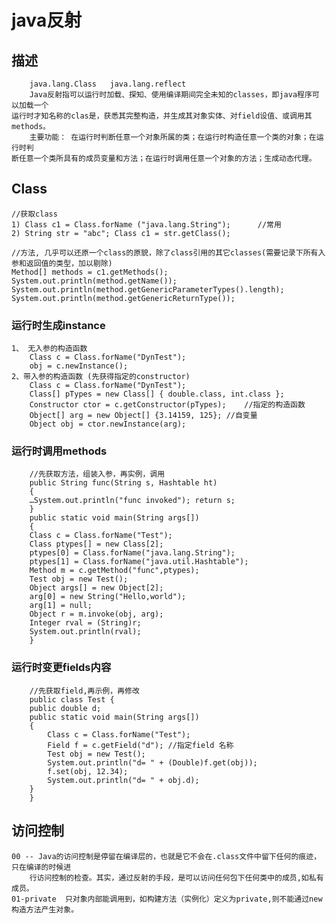 # java反射
## 描述
        java.lang.Class   java.lang.reflect
        Java反射指可以运行时加载、探知、使用编译期间完全未知的classes，即java程序可以加载一个
    运行时才知名称的clas是，获悉其完整构造，并生成其对象实体、对field设值、或调用其methods。
        主要功能： 在运行时判断任意一个对象所属的类；在运行时构造任意一个类的对象；在运行时判
    断任意一个类所具有的成员变量和方法；在运行时调用任意一个对象的方法；生成动态代理。

## Class
    //获取class
    1) Class c1 = Class.forName ("java.lang.String");      //常用
    2) String str = "abc"; Class c1 = str.getClass();

    //方法, 几乎可以还原一个class的原貌，除了class引用的其它classes(需要记录下所有入参和返回值的类型，加以剔除)
    Method[] methods = c1.getMethods();
    System.out.println(method.getName());
    System.out.println(method.getGenericParameterTypes().length);
    System.out.println(method.getGenericReturnType());

### 运行时生成instance
    1、 无入参的构造函数
        Class c = Class.forName("DynTest");
        obj = c.newInstance();
    2、带入参的构造函数 (先获得指定的constructor)
        Class c = Class.forName("DynTest");
        Class[] pTypes = new Class[] { double.class, int.class };
        Constructor ctor = c.getConstructor(pTypes);    //指定的构造函数
        Object[] arg = new Object[] {3.14159, 125}; //自变量
        Object obj = ctor.newInstance(arg);

### 运行时调用methods
        //先获取方法，组装入参，再实例，调用
        public String func(String s, Hashtable ht)
        {
        …System.out.println("func invoked"); return s;
        }
        public static void main(String args[])
        {
        Class c = Class.forName("Test");
        Class ptypes[] = new Class[2];
        ptypes[0] = Class.forName("java.lang.String");
        ptypes[1] = Class.forName("java.util.Hashtable");
        Method m = c.getMethod("func",ptypes);
        Test obj = new Test();
        Object args[] = new Object[2];
        arg[0] = new String("Hello,world");
        arg[1] = null;
        Object r = m.invoke(obj, arg);
        Integer rval = (String)r;
        System.out.println(rval);
        }

### 运行时变更fields内容
        //先获取field,再示例，再修改
        public class Test {
        public double d;
        public static void main(String args[])
        {
            Class c = Class.forName("Test");
            Field f = c.getField("d"); //指定field 名称
            Test obj = new Test();
            System.out.println("d= " + (Double)f.get(obj));
            f.set(obj, 12.34);
            System.out.println("d= " + obj.d);
        }
        }    

## 访问控制
    00 -- Java的访问控制是停留在编译层的，也就是它不会在.class文件中留下任何的痕迹，只在编译的时候进
        行访问控制的检查。其实，通过反射的手段，是可以访问任何包下任何类中的成员,如私有成员。
    01-private  只对象内部能调用到，如构建方法（实例化）定义为private,则不能通过new 构造方法产生对象。

